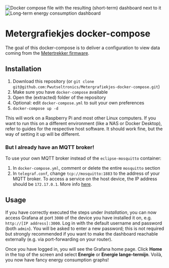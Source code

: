 ![Docker compose file with the resulting (short-term) dashboard next to it](https://media.discordapp.net/attachments/754952031164432405/755446728588787762/2020-09-15_17-12-07.png)
![Long-term energy consumption dashboard](https://media.discordapp.net/attachments/754952031164432405/755446732690686193/chrome_2020-09-15_17-14-02.png)

Metergrafiekjes docker-compose
==============================
The goal of this docker-compose is to deliver a configuration  to view data coming from the [Metertrekker firmware](https://github.com/Pwutseltronics/Metertrekker2MQTT).

## Installation
1. Download this repository (or `git clone git@github.com:Pwutseltronics/Metergrafiekjes-docker-compose.git`)
2. Make sure you have `docker-compose` available
3. Open the (extracted) folder of the repository
4. Optional: edit `docker-compose.yml` to suit your own preferences
5. `docker-compose up -d`

This will work on a Raspberry Pi and most other Linux computers.
If you want to run this on a different environment (like a NAS or Docker Desktop), refer to guides for the respective host software.
It should work fine, but the way of setting it up will be different.

### But I already have an MQTT broker!
To use your own MQTT broker instead of the `eclipse-mosquitto` container:
1. In `docker-compose.yml`, comment or delete the entire `mosquitto` section
2. In `telegraf.conf`, change `tcp://mosquitto:1883` to the address of your MQTT broker.
To access a service on the host device, the IP address should be `172.17.0.1`. More info [here](https://stackoverflow.com/questions/31324981/how-to-access-host-port-from-docker-container).

## Usage
If you have correctly executed the steps under *Installation*, you can now access Grafana at port `3000` of the device you have installed it on, e.g. `http://[IP address]:3000`.
Log in with the default username and password (both `admin`).
You will be asked to enter a new password; this is not required but strongly recommended if you want to make the dashboard reachable externally (e.g. via port-forwarding on your router).

Once you have logged in, you will see the Grafana home page.
Click **Home** in the top of the screen and select **Energie** or **Energie lange-termijn**.
Voilà, you now have fancy energy consumption graphs!
